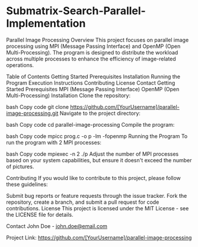 # Submatrix-Search-Parallel-Implementation

Parallel Image Processing
Overview
This project focuses on parallel image processing using MPI (Message Passing Interface) and OpenMP (Open Multi-Processing). The program is designed to distribute the workload across multiple processes to enhance the efficiency of image-related operations.

Table of Contents
Getting Started
Prerequisites
Installation
Running the Program
Execution Instructions
Contributing
License
Contact
Getting Started
Prerequisites
MPI (Message Passing Interface)
OpenMP (Open Multi-Processing)
Installation
Clone the repository:

bash
Copy code
git clone https://github.com/[YourUsername]/parallel-image-processing.git
Navigate to the project directory:

bash
Copy code
cd parallel-image-processing
Compile the program:

bash
Copy code
mpicc prog.c -o p -lm -fopenmp
Running the Program
To run the program with 2 MPI processes:

bash
Copy code
mpiexec -n 2 ./p
Adjust the number of MPI processes based on your system capabilities, but ensure it doesn't exceed the number of pictures.

Contributing
If you would like to contribute to this project, please follow these guidelines:

Submit bug reports or feature requests through the issue tracker.
Fork the repository, create a branch, and submit a pull request for code contributions.
License
This project is licensed under the MIT License - see the LICENSE file for details.

Contact
John Doe - john.doe@email.com

Project Link: https://github.com/[YourUsername]/parallel-image-processing
